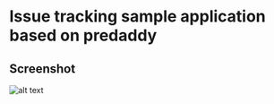 Issue tracking sample application based on predaddy
===================================================

Screenshot
----------

![alt text](https://raw.github.com/szjani/predaddy-issuetracker-sample/master/issuetracker.png "Screenshot")